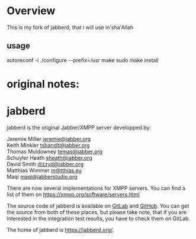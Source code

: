 # Overview

This is my fork of jabberd, that i will use in'sha'Allah

## usage

autoreconf -i
./configure --prefix=/usr
make
sudo make install


# original notes:
jabberd
=======

jabberd is the original Jabber/XMPP server developped by:

Jeremie Miller <jeremie@jabber.org>  
Keith Minkler <tsbandit@jabber.org>  
Thomas Muldowney <temas@jabber.org>  
Schuyler Heath <sheath@jabber.org>  
David Smith <dizzyd@jabber.org>  
Matthias Wimmer <m@tthias.eu>  
Maqi <maqi@jabberstudio.org>

There are now several implementations for XMPP servers. You can find a list of
them on <https://xmpp.org/software/servers.html>

The source code of jabberd is available on
[GitLab](https://gitlab.com/jabberd/jabberd) and
[GitHub](https://github.com/mawis/jabberd). You can get the source from both of
these places, but please take note, that if you are interested in the
integration test results, you have to check them on GitLab.

The home of jabberd is <https://jabberd.org/>.
